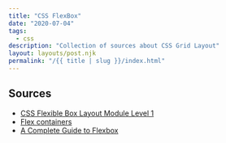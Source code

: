```yaml
---
title: "CSS FlexBox"
date: "2020-07-04"
tags:
  - css
description: "Collection of sources about CSS Grid Layout"
layout: layouts/post.njk
permalink: "/{{ title | slug }}/index.html"
---
```


## Sources

* [CSS Flexible Box Layout Module Level 1](https://www.w3.org/TR/css-flexbox-1/)
* [Flex containers](https://yoksel.github.io/flex-cheatsheet)
* [A Complete Guide to Flexbox](https://css-tricks.com/snippets/css/a-guide-to-flexbox/)
